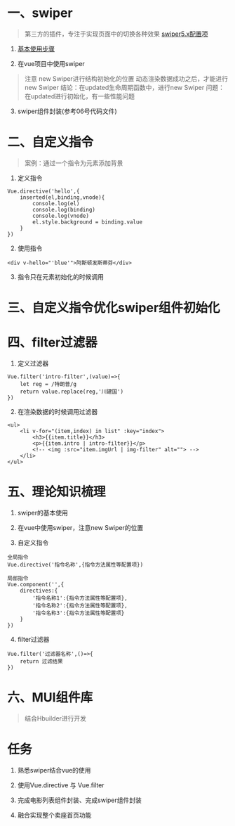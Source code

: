 # 一、swiper
> 第三方的插件，专注于实现页面中的切换各种效果
[swiper5.x配置项](https://www.swiper.com.cn/api/index.html)

1. [基本使用步骤](https://www.swiper.com.cn/usage/index.html)

2. 在vue项目中使用swiper
> 注意 new Swiper进行结构初始化的位置
动态渲染数据成功之后，才能进行new Swiper
结论：在updated生命周期函数中，进行new Swiper
问题：在updated进行初始化，有一些性能问题

3. swiper组件封装(参考06号代码文件)

# 二、自定义指令
> 案例：通过一个指令为元素添加背景

1. 定义指令
```
Vue.directive('hello',{
    inserted(el,binding,vnode){
        console.log(el)
        console.log(binding)
        console.log(vnode)
        el.style.background = binding.value
    }
})
```

2. 使用指令
```
<div v-hello="'blue'">阿斯顿发斯蒂芬</div>
```

3. 指令只在元素初始化的时候调用

# 三、自定义指令优化swiper组件初始化



# 四、filter过滤器
1. 定义过滤器
```
Vue.filter('intro-filter',(value)=>{
    let reg = /特朗普/g
    return value.replace(reg,'川建国')
})
```

2. 在渲染数据的时候调用过滤器
```
<ul>
    <li v-for="(item,index) in list" :key="index">
        <h3>{{item.title}}</h3>
        <p>{{item.intro | intro-filter}}</p>
        <!-- <img :src="item.imgUrl | img-filter" alt=""> -->
    </li>
</ul>
```

# 五、理论知识梳理

1. swiper的基本使用

2. 在vue中使用swiper，注意new Swiper的位置

3. 自定义指令 
```
全局指令
Vue.directive('指令名称',{指令方法属性等配置项})

局部指令
Vue.component('',{
    directives:{
        '指令名称1':{指令方法属性等配置项},
        '指令名称2':{指令方法属性等配置项},
        '指令名称3':{指令方法属性等配置项}
    }
})
```

4. filter过滤器
```
Vue.filter('过滤器名称',()=>{
    return 过滤结果
})
```

# 六、MUI组件库
> 结合Hbuilder进行开发


# 任务
1. 熟悉swiper结合vue的使用

2. 使用Vue.directive 与 Vue.filter

3. 完成电影列表组件封装、完成swiper组件封装

4. 融合实现整个卖座首页功能


